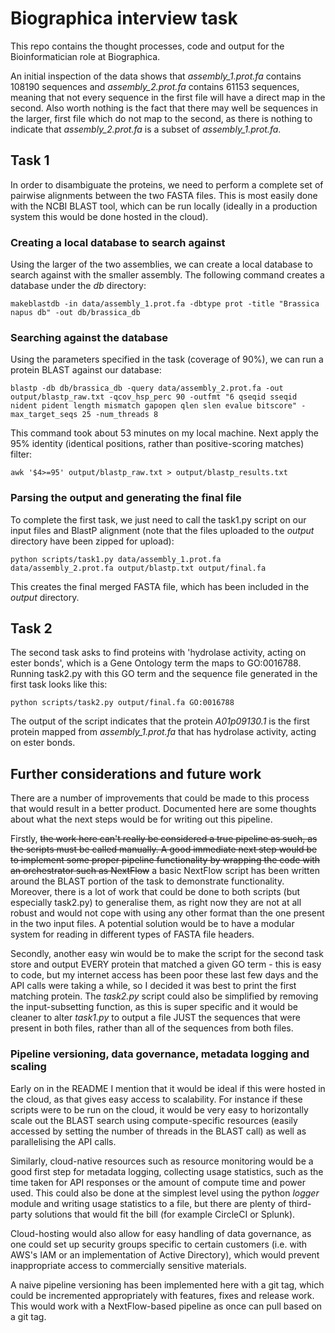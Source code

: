 # Biographica interview task

This repo contains the thought processes, code and output for the Bioinformatician role at Biographica.

An initial inspection of the data shows that *assembly_1.prot.fa* contains 108190 sequences and *assembly_2.prot.fa* 
contains 61153 sequences, meaning that not every sequence in the first file will have a direct map in the second. Also
worth nothing is the fact that there may well be sequences in the larger, first file which do not map to the second, as
there is nothing to indicate that *assembly_2.prot.fa* is a subset of *assembly_1.prot.fa*.


## Task 1

In order to disambiguate the proteins, we need to perform a complete set of pairwise alignments between the two FASTA 
files. This is most easily done with the NCBI BLAST tool, which can be run locally (ideally in a production system this
would be done hosted in the cloud).

### Creating a local database to search against

Using the larger of the two assemblies, we can create a local database to search against with the smaller assembly. The
following command creates a database under the *db* directory:

`makeblastdb -in data/assembly_1.prot.fa -dbtype prot -title "Brassica napus db" -out db/brassica_db`

### Searching against the database

Using the parameters specified in the task (coverage of 90%), we can run a protein BLAST against our database:

`blastp -db db/brassica_db -query data/assembly_2.prot.fa -out output/blastp_raw.txt -qcov_hsp_perc 90 -outfmt "6 qseqid sseqid nident pident length mismatch gapopen qlen slen evalue bitscore" -max_target_seqs 25 -num_threads 8`

This command took about 53 minutes on my local machine. Next apply the 95% identity (identical positions, rather than 
positive-scoring matches) filter:

`awk '$4>=95' output/blastp_raw.txt > output/blastp_results.txt`

### Parsing the output and generating the final file

To complete the first task, we just need to call the task1.py script on our input files and BlastP alignment (note that 
the files uploaded to the *output* directory have been zipped for upload):

`python scripts/task1.py data/assembly_1.prot.fa data/assembly_2.prot.fa output/blastp.txt output/final.fa`

This creates the final merged FASTA file, which has been included in the *output* directory.


## Task 2

The second task asks to find proteins with 'hydrolase activity, acting on ester bonds', which is a Gene Ontology term
the maps to GO:0016788. Running task2.py with this GO term and the sequence file generated in the first task looks like
this:

`python scripts/task2.py output/final.fa GO:0016788`

The output of the script indicates that the protein _A01p09130.1_ is the first protein mapped from _assembly_1.prot.fa_
that has hydrolase activity, acting on ester bonds.


## Further considerations and future work

There are a number of improvements that could be made to this process that would result in a better product. 
Documented here are some thoughts about what the next steps would be for writing out this pipeline.

Firstly, ~~the work here can't really be considered a true pipeline as such, as the scripts must be called manually. A 
good immediate next step would be to implement some proper pipeline functionality by wrapping the code with an 
orchestrator such as NextFlow~~ a basic NextFlow script has been written around the BLAST portion of the task to 
demonstrate functionality. Moreover, there is a lot of work that could be done to both scripts (but especially 
task2.py) to generalise them, as right now they are not at all robust and would not cope with using any other format 
than the one present in the two input files. A potential solution would be to have a modular system for reading in
different types of FASTA file headers.

Secondly, another easy win would be to make the script for the second task store and output EVERY protein that matched
a given GO term - this is easy to code, but my internet access has been poor these last few days and the API calls were
taking a while, so I decided it was best to print the first matching protein. The _task2.py_ script could also be
simplified by removing the input-subsetting function, as this is super specific and it would be cleaner to alter
_task1.py_ to output a file JUST the sequences that were present in both files, rather than all of the sequences from 
both files.

### Pipeline versioning, data governance, metadata logging and scaling

Early on in the README I mention that it would be ideal if this were hosted in the cloud, as that gives easy access to 
scalability. For instance if these scripts were to be run on the cloud, it would be very easy to horizontally scale out 
the BLAST search using compute-specific resources (easily accessed by setting the number of threads in the BLAST call) 
as well as parallelising the API calls.

Similarly, cloud-native resources such as resource monitoring would be a good first step for metadata logging, 
collecting usage statistics, such as the time taken for API responses or the amount of compute time and power used. 
This could also be done at the simplest level using the python _logger_ module and writing usage statistics to a file,
but there are plenty of third-party solutions that would fit the bill (for example CircleCI or Splunk).

Cloud-hosting would also allow for easy handling of data governance, as one could set up security groups specific to 
certain customers (i.e. with AWS's IAM or an implementation of Active Directory), which would prevent inappropriate 
access to commercially sensitive materials. 

A naive pipeline versioning has been implemented here with a git tag, which could be incremented appropriately with 
features, fixes and release work. This would work with a NextFlow-based pipeline as once can pull based on a git tag.